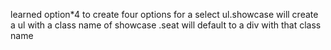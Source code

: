 learned option*4 to create four options for a select
ul.showcase will create a ul with a class name of showcase
.seat will default to a div with that class name